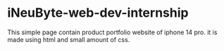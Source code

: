 # iNeuByte-web-dev-internship
This simple page contain product portfolio website of iphone 14 pro.
it is made using html and small amount of css.
